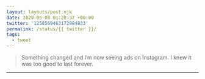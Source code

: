 ```yaml
---
layout: layouts/post.njk
date: 2020-05-08 01:28:37 +00:00
twitter: '1258569463172984833'
permalink: /status/{{ twitter }}/
tags: 
  - tweet
---
```


> Something changed and I’m now seeing ads on Instagram. I knew it was too good to last forever.

---
